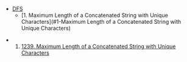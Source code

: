 <!-- GFM-TOC -->
* [DFS](#dfs)
    - [1. Maximum Length of a Concatenated String with Unique Characters](#1-Maximum Length of a Concatenated String with Unique Characters)
    
- 1. [1239. Maximum Length of a Concatenated String with Unique Characters](https://leetcode.com/problems/maximum-length-of-a-concatenated-string-with-unique-characters/)
<!-- GFM-TOC -->

